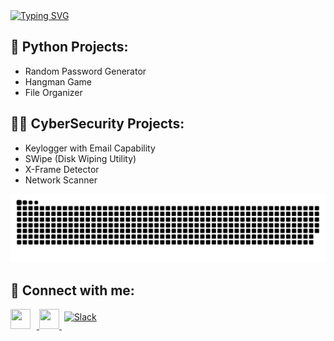 <!DOCTYPE html>
<html>
  <head>
  <a href="https://git.io/typing-svg"><img src="https://readme-typing-svg.demolab.com?font=Audiowide&size=31&pause=1000&color=3EF77A&center=true&width=435&lines=hi+there!+Solomon+here;a+junior+python+dev;and+a+cybersecurity+buff" alt="Typing SVG" /></a>
   
  <h2>  🐍 Python Projects:</h2>
<ul>
  <li>Random Password Generator</li>
  <li>Hangman Game</li>
  <li>File Organizer</li>
</ul>
    <h2>👨‍💻 CyberSecurity Projects:</h2>
<ul>
  <li>Keylogger with Email Capability</li>
  <li>SWipe (Disk Wiping Utility)</li>
  <li>X-Frame Detector</li>
  <li>Network Scanner</li>
</ul>
  <img src="https://raw.githubusercontent.com/Elanza-48/Elanza-48/main/resources/img/github-contribution-grid-snake.svg" alt="Contribution Grid Snake">
  </head>
   <h2> 🤝 Connect with me:</h2>
  <body><a href="https://www.linkedin.com/in/solomon-lartey-6895771a8/" target="_blank" rel="noreferrer">
  <img src="https://raw.githubusercontent.com/danielcranney/readme-generator/main/public/icons/socials/linkedin.svg" width="32" height="32" style="margin-right: 10px;" />
</a> 
<a href="https://twitter.com/bruce_ll7" target="_blank" rel="noreferrer">
  <img src="https://raw.githubusercontent.com/danielcranney/readme-generator/main/public/icons/socials/twitter.svg" width="32" height="32" />
</a>
<a href="https://misc-projects-group.slack.com/team/U04T3ACAWVD" target="_blank" rel="noopener noreferrer"><img src="https://cdn.jsdelivr.net/gh/devicons/devicon/icons/slack/slack-original.svg" alt="Slack" height="30" style="vertical-align:top; margin:4px"></a>

  </body>
</html>
